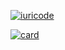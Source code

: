 [![iuricode](https://github-readme-stats.vercel.app/api/top-langs/?username=AlexMotaOliveira&hide=html&layout=compact&theme=default)](https://github.com/AlexMotaOliveira/)

[![card](https://github-readme-stats.vercel.app/api?username=AlexMotaOliveira&theme=default)](https://github.com/AlexMotaOliveira/)


